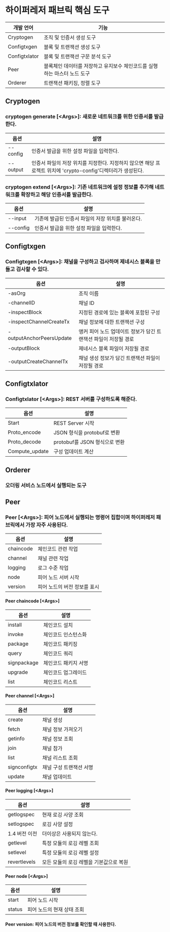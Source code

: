 # 하이퍼레저 패브릭 핵심 도구
| 개발 언어     | 기능                                                                     |
| ------------- | ------------------------------------------------------------------------ |
| Cryptogen     | 조직 및 인증서 생성 도구                                                 |
| Configtxgen   | 블록 및 트랜잭션 생성 도구                                               |
| Configtxlator | 블록 및 트랜잭션 구문 분석 도구                                          |
| Peer          | 블록체인 데이터를 저장하고 유지보수 체인코드를 실행하는 마스터 노드 도구 |
| Orderer       | 트랜잭션 패키징, 정렬 도구                                               |
## Cryptogen
### cryptogen generate [\<Args>]: 새로운 네트워크를 위한 인증서를 발급한다.
| 옵션     | 설명                                                                                                         |
| -------- | ------------------------------------------------------------------------------------------------------------ |
| --config | 인증서 발급을 위한 설정 파일을 입력한다.                                                                     |
| --output | 인증서 파일의 저장 위치를 지정한다. 지정하지 않으면 해당 프로젝트 위치에 'crypto-config'디렉터리가 생성된다. |
### cryptogen extend [\<Args>]: 기존 네트워크에 설정 정보를 추가해 네트워크를 확장하고 해당 인증서를 발급한다.
| 옵션     | 설명                                              |
| -------- | ------------------------------------------------- |
| --input  | 기존에 발급된 인증서 파일의 저장 위치를 불러온다. |
| --config | 인증서 발급을 위한 설정 파일을 입력한다.          |
## Configtxgen
### Configtxgen [\<Args>]: 채널을 구성하고 검사하며 제네시스 블록을 만들고 검사할 수 있다.
| 옵션                     | 설명                                                            |
| ------------------------ | --------------------------------------------------------------- |
| -asOrg                   | 조직 이름                                                       |
| -channelID               | 채널 ID                                                         |
| -inspectBlock            | 지정된 경로에 있는 블록에 포함된 구성                           |
| -inspectChannelCreateTx  | 채널 정보에 대한 트랜잭션 구성                                  |
| -outputAnchorPeersUpdate | 앵커 피어 노드 업데이트 정보가 담긴 트랜잭션 파일이 저장될 경로 |
| -outputBlock             | 제네시스 블록 파일이 저장될 경로                                |
| -outputCreateChannelTx   | 채널 생성 정보가 담긴 트랜잭션 파일이 저장될 경로               |
## Configtxlator
### Configtxlator [\<Args>]: REST 서버를 구성하도록 해준다.
| 옵션           | 설명                          |
| -------------- | ----------------------------- |
| Start          | REST Server 시작              |
| Proto_encode   | JSON 형식을 protobuf로 변환   |
| Proto_decode   | protobuf를 JSON 형식으로 변환 |
| Compute_update | 구성 업데이트 계산            |
## Orderer
### 오더링 서비스 노드에서 실행되는 도구
## Peer
### Peer [\<Args>]: 피어 노드에서 실행되는 명령어 집합이며 하이퍼레저 패브릭에서 가장 자주 사용된다.
| 옵션      | 설명                         |
| --------- | ---------------------------- |
| chaincode | 체인코드 관련 작업           |
| channel   | 채널 관련 작업               |
| logging   | 로그 수준 작업               |
| node      | 피어 노드 서버 시작          |
| version   | 피어 노드의 버전 정보를 표시 |
#### Peer chaincode [\<Args>]
| 옵션        | 설명                 |
| ----------- | -------------------- |
| install     | 체인코드 설치        |
| invoke      | 체인코드 인스턴스화  |
| package     | 체인코드 패키징      |
| query       | 체인코드 쿼리        |
| signpackage | 체인코드 패키지 서명 |
| upgrade     | 체인코드 업그레이드  |
| list        | 체인코드 리스트      |
#### Peer channel [\<Args>]
| 옵션         | 설명                    |
| ------------ | ----------------------- |
| create       | 채널 생성               |
| fetch        | 채널 정보 가져오기      |
| getinfo      | 채널 정보 조회          |
| join         | 채널 참가               |
| list         | 채널 리스트 조회        |
| signconfigtx | 채널 구성 트랜잭션 서명 |
| update       | 채널 업데이트           |
#### Peer logging [\<Args>]
| 옵션          | 설명                                    |
| ------------- | --------------------------------------- |
| getlogspec    | 현재 로깅 사양 조회                     |
| setlogspec    | 로깅 사양 설정                          |
| 1.4 버전 이전 | 더이상은 사용되지 않는다.               |
| getlevel      | 특정 모듈의 로깅 레벨 조회              |
| setlevel      | 특정 모듈의 로깅 레벨 설정              |
| revertlevels  | 모든 모듈의 로깅 레벨을 기본값으로 복원 |
#### Peer node [\<Args>]
| 옵션   | 설명                       |
| ------ | -------------------------- |
| start  | 피어 노드 시작             |
| status | 피어 노드의 현재 상태 조회 |
#### Peer version: 피어 노드의 버전 정보를 확인할 때 사용한다.
